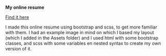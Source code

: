 **My online resume**

[Find it here](https://tinevancorenland.github.io/My-Online-CV/)

I made this online resume using bootstrap and scss, to get more familiar with them. I had an example image in mind on which I based my layout (which I added in the Assets folder) and I used html with some bootstrap classes, and scss with some variables en nested syntax to create my own version of it.

